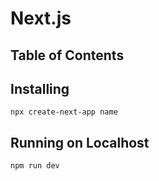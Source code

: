 # Next.js

## Table of Contents

## Installing

```
npx create-next-app name
```

## Running on Localhost

```
npm run dev
```
